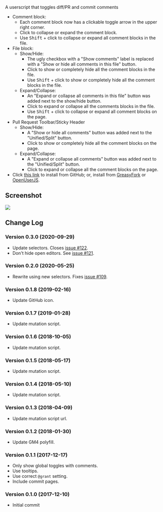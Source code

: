 A userscript that toggles diff/PR and commit comments

* Comment block:
  * Each comment block now has a clickable toggle arrow in the upper right corner.
  * Click to collapse or expand the comment block.
  * Use <kbd>Shift</kbd> + click to collapse or expand all comment blocks in the file.
* File block:
  * Show/Hide:
    * The ugly checkbox with a "Show comments" label is replaced with a "Show or hide all comments in this file" button.
    * Click to show or completely hide all the comment blocks in the file.
    * Use <kbd>Shift</kbd> + click to show or completely hide all the comment blocks in the file.
  * Expand/Collapse:
    * An "Expand or collapse all comments in this file" button was added next to the show/hide button.
    * Click to expand or collapse all the comments blocks in the file.
    * Use <kbd>Shift</kbd> + click to collapse or expand all comment blocks on the page.
* Pull Request Toolbar/Sticky Header
  * Show/Hide:
    * A "Show or hide all comments" button was added next to the "Unified/Split" button.
    * Click to show or completely hide all the comment blocks on the page.
  * Expand/Collapse:
    * A "Expand or collapse all comments" button was added next to the "Unified/Split" button.
    * Click to expand or collapse all the comment blocks on the page.
* Click [this link](https://raw.githubusercontent.com/Mottie/GitHub-userscripts/master/github-toggle-diff-comments.user.js) to install from GitHub; or, install from [GreasyFork](https://greasyfork.org/en/scripts/36237-github-toggle-diff-comments) or [OpenUserJS](https://openuserjs.org/scripts/Mottie/GitHub_Toggle_Diff_Comments).

## Screenshot

![](https://user-images.githubusercontent.com/136959/33812149-89f21b48-dde0-11e7-8f7a-be3821988fc1.gif)

## Change Log

### Version 0.3.0 (2020-09-29)

* Update selectors. Closes [issue #122](https://github.com/Mottie/GitHub-userscripts/issues/122).
* Don't hide open editors. See [issue #121](https://github.com/Mottie/GitHub-userscripts/issues/121).

### Version 0.2.0 (2020-05-25)

* Rewrite using new selectors. Fixes [issue #109](https://github.com/Mottie/GitHub-userscripts/issues/109).

### Version 0.1.8 (2019-02-16)

* Update GitHub icon.

### Version 0.1.7 (2019-01-28)

* Update mutation script.

### Version 0.1.6 (2018-10-05)

* Update mutation script.

### Version 0.1.5 (2018-05-17)

* Update mutation script.

### Version 0.1.4 (2018-05-10)

* Update mutation script.

### Version 0.1.3 (2018-04-09)

* Update mutation script url.

### Version 0.1.2 (2018-01-30)

* Update GM4 polyfill.

### Version 0.1.1 (2017-12-17)

* Only show global toggles with comments.
* Use tooltips.
* Use correct `@grant` setting.
* Include commit pages.

### Version 0.1.0 (2017-12-10)

* Initial commit
